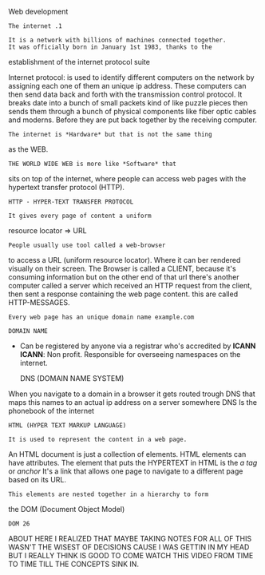 Web development 

	The internet .1 

	It is a network with billions of machines connected together.
	It was officially born in January 1st 1983, thanks to the 
establishment of the internet protocol suite 

Internet protocol: is used to identify different computers on 
the network by assigning each one of them an unique ip 
address. 
	These computers can then send data back and 
forth with the transmission control protocol. It breaks date
into a bunch of small packets kind of like puzzle pieces then sends them through a bunch of physical components like
fiber optic cables and moderns. Before they are put back 
together by the receiving computer.

 	The internet is *Hardware* but that is not the same thing 
as the WEB.

	THE WORLD WIDE WEB is more like *Software* that 
sits on top of the internet, where people can access web pages with the hypertext transfer protocol (HTTP).

	HTTP - HYPER-TEXT TRANSFER PROTOCOL 	
	
	It gives every page of content a uniform 
resource locator => URL 

	People usually use tool called a web-browser   
to access a URL (uniform resource locator). Where it can 
ber rendered visually on their screen. The Browser is called a 
CLIENT, because it's consuming information but on the other 
end of that url there's another computer called a server which received an HTTP request from the client, then sent a
response containing the web page content. this are called 
HTTP-MESSAGES.

	Every web page has an unique domain name example.com

	DOMAIN NAME 
	
- Can be registered by anyone via a registrar who's 
accredited by **ICANN** 
**ICANN**: Non profit. Responsible for overseeing namespaces on the internet.

	DNS  (DOMAIN NAME SYSTEM) 

When you navigate to a domain in a browser it gets routed 
trough DNS that maps this names to an actual ip address on a server somewhere  DNS Is the phonebook of the 
internet 

	HTML (HYPER TEXT MARKUP LANGUAGE) 

	It is used to represent the content in a web page.  
An HTML document is just a collection of elements.
		HTML elements can have attributes. 
The element that puts the HYPERTEXT in HTML is the 
*a tag* or *anchor* It's a link that allows one page to navigate 
to a different page based on its URL.

	This elements are nested together in a hierarchy to form
the DOM (Document Object Model) 

	DOM 26 

ABOUT HERE I REALIZED THAT MAYBE TAKING NOTES FOR ALL OF THIS WASN'T THE WISEST OF DECISIONS CAUSE I 
WAS GETTIN IN MY HEAD BUT I REALLY THINK IS GOOD TO COME WATCH THIS VIDEO FROM TIME TO TIME TILL THE CONCEPTS SINK IN. 






























